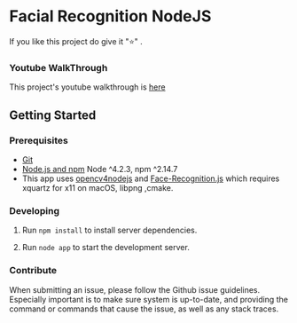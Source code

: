 # Facial Recognition NodeJS
If you like this project do give it ":star:" .
### Youtube WalkThrough
This project's youtube walkthrough is [here](https://youtu.be/3oTAnYs-lWU)
## Getting Started

### Prerequisites

- [Git](https://git-scm.com/)
- [Node.js and npm](nodejs.org) Node ^4.2.3, npm ^2.14.7
- This app uses [opencv4nodejs](https://github.com/justadudewhohacks/opencv4nodejs﻿) and [Face-Recognition.js](https://github.com/justadudewhohacks/face-recognition.js) which requires xquartz for x11 on macOS, libpng ,cmake.
### Developing

1. Run `npm install` to install server dependencies.

2. Run `node app` to start the development server.
### Contribute
When submitting an issue, please follow the Github issue guidelines. Especially important is to make sure system is up-to-date, and providing the command or commands that cause the issue, as well as any stack traces.
